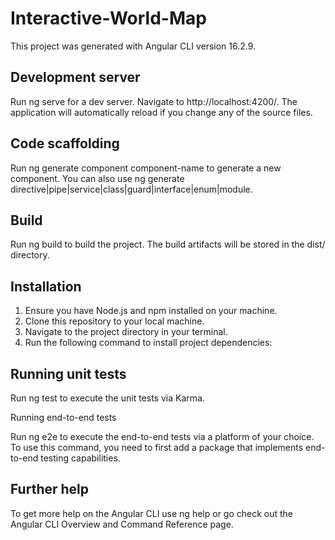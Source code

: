 # Interactive-World-Map

This project was generated with Angular CLI version 16.2.9.

## Development server

Run ng serve for a dev server. Navigate to http://localhost:4200/. The application will automatically reload if you change any of the source files.

## Code scaffolding

Run ng generate component component-name to generate a new component. You can also use ng generate directive|pipe|service|class|guard|interface|enum|module.

## Build

Run ng build to build the project. The build artifacts will be stored in the dist/ directory.


## Installation

1. Ensure you have Node.js and npm installed on your machine.
2. Clone this repository to your local machine.
3. Navigate to the project directory in your terminal.
4. Run the following command to install project dependencies:


## Running unit tests

Run ng test to execute the unit tests via Karma.

Running end-to-end tests

Run ng e2e to execute the end-to-end tests via a platform of your choice. To use this command, you need to first add a package that implements end-to-end testing capabilities.

## Further help

To get more help on the Angular CLI use ng help or go check out the Angular CLI Overview and Command Reference page.

